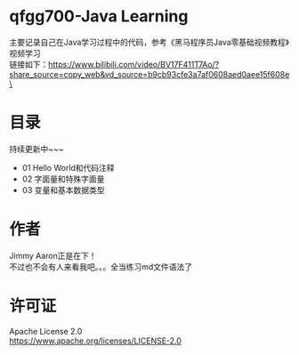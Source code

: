# qfgg700-Java Learning
主要记录自己在Java学习过程中的代码，参考《黑马程序员Java零基础视频教程》视频学习\
链接如下：https://www.bilibili.com/video/BV17F411T7Ao/?share_source=copy_web&vd_source=b9cb93cfe3a7af0608aed0aee15f608e\
# 目录
持续更新中~~~
* 01 Hello World和代码注释
* 02 字面量和特殊字面量
* 03 变量和基本数据类型
# 作者
Jimmy Aaron正是在下！\
不过也不会有人来看我吧。。。全当练习md文件语法了
# 许可证
Apache License 2.0\
https://www.apache.org/licenses/LICENSE-2.0
